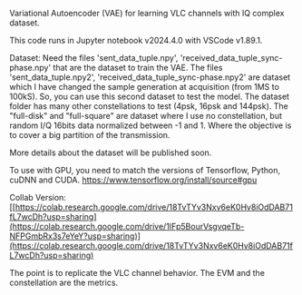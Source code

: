 Variational Autoencoder (VAE) for learning VLC channels with IQ complex dataset.

This code runs in Jupyter notebook v2024.4.0 with VSCode v1.89.1.

Dataset:
Need the files 'sent_data_tuple.npy', 'received_data_tuple_sync-phase.npy' that are the dataset to train the VAE.
The files 'sent_data_tuple.npy2', 'received_data_tuple_sync-phase.npy2' are dataset which I have changed the sample generation at acquisition (from 1MS to 100kS). So, you can use this second dataset to test the model.
The dataset folder has many other constellations to test (4psk, 16psk and 144psk).
The "full-disk" and "full-square" are dataset where I use no constellation, but random I/Q 16bits data normalized between -1 and 1. Where the objective is to cover a big partition of the transmission.

More details about the dataset will be published soon.

To use with GPU, you need to match the versions of Tensorflow, Python, cuDNN and CUDA. https://www.tensorflow.org/install/source#gpu

Collab Version: [[https://colab.research.google.com/drive/18TvTYv3Nxv6eK0Hv8iOdDAB71fL7wcDh?usp=sharing](https://colab.research.google.com/drive/1IFp5BourVsgvqeTb-NFPGmbRx3s7eYeY?usp=sharing)](https://colab.research.google.com/drive/18TvTYv3Nxv6eK0Hv8iOdDAB71fL7wcDh?usp=sharing)

The point is to replicate the VLC channel behavior. The EVM and the constellation are the metrics.
